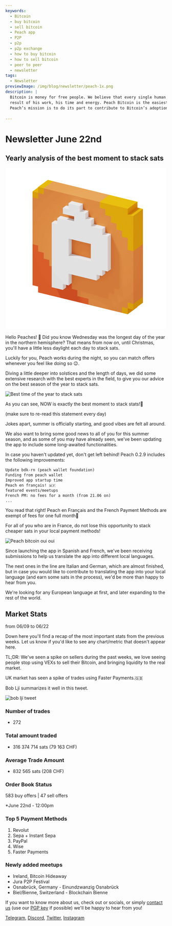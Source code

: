```yaml
---
keywords:
  - Bitcoin
  - buy bitcoin
  - sell bitcoin
  - Peach app
  - P2P
  - p2p
  - p2p exchange
  - how to buy bitcoin
  - how to sell bitcoin
  - peer to peer
  - newsletter
tags:
  - Newsletter
previewImage: /img/blog/newsletter/peach-1x.png
description: |
  Bitcoin is money for free people. We believe that every single human being has the right to choose which money he uses to store his wealth, the
  result of his work, his time and energy. Peach Bitcoin is the easiest platform to buy and sell bitcoin peer to peer.
  Peach’s mission is to do its part to contribute to Bitcoin’s adoption in the hands of the people.

---
```

# Newsletter June 22nd
## Yearly analysis of the best moment to stack sats

![peachy peach bitcoin gif](/img/blog/newsletter/gif-peach.gif)

Hello Peaches! 🍑
Did you know Wednesday was the longest day of the year in the northern hemisphere? That means from now on, until Christmas, you'll have a little less daylight each day to stack sats.

Luckily for you, Peach works during the night, so you can match offers whenever you feel like doing so 😉.

Diving a little deeper into solstices and the length of days, we did some extensive research with the best experts in the field, to give you our advice on the best season of the year to stack sats.

![Best time of the year to stack sats](https://img.mailinblue.com/5647291/images/content_library/original/64941307dfe4913ead6c14a6.png)

As you can see, NOW is exactly the best moment to stack stats!💸

(make sure to re-read this statement every day)

Jokes apart, summer is officially starting, and good vibes are felt all around.

We also want to bring some good news to all of you for this summer season, and as some of you may have already seen, we've been updating the app to include some long-awaited functionalities.

In case you haven't updated yet, don't get left behind! Peach 0.2.9 includes the following improvements:

    Update bdk-rn (peach wallet foundation)
    Funding from peach wallet
    Improved app startup time
    Peach en français! 🇲🇫
    featured events/meetups
    French PM: no fees for a month (from 21.06 on)
    ...

 

You read that right! Peach en Français and the French Payment Methods are exempt of fees for one full month🤑

For all of you who are in France, do not lose this opportunity to stack cheaper sats in your local payment methods!

![Peach bitcoin oui oui](https://img.mailinblue.com/5647291/images/content_library/original/649416828985185b31521435.gif)

Since launching the app in Spanish and French, we've been receiving submissions to help us translate the app into different local languages.

The next ones in the line are Italian and German, which are almost finished, but in case you would like to contribute to translating the app into your local language (and earn some sats in the process), we'd be more than happy to hear from you.
 
We're looking for any European language at first, and later expanding to the rest of the world.

## Market Stats
from 06/09 to 06/22

Down here you'll find a recap of the most important stats from the previous weeks. Let us know if you'd like to see any chart/metric that doesn't appear here.

TL;DR: We've seen a spike on sellers during the past weeks, we love seeing people stop using VEXs to sell their Bitcoin, and bringing liquidity to the real market.

UK market has seen a spike of trades using Faster Payments.🇬🇧

Bob Ljí summarizes it well in this tweet.

![bob ljí tweet](https://img.mailinblue.com/5647291/images/content_library/original/6494188b6eb6f010ad6c7ee3.png)

### Number of trades
- 272

### Total amount traded
- 316 374 714 sats (79 163 CHF)

### Average Trade Amount
- 832 565 sats (208 CHF)

### Order Book Status
583 buy offers | 47 sell offers

*June 22nd - 12:00pm

### Top 5 Payment Methods
1. Revolut
2. Sepa + Instant Sepa
3. PayPal
4. Wise
5. Faster Payments

### Newly added meetups
- Ireland, Bitcoin Hideaway
- Jura P2P Festival
- Osnabrück, Germany - Einundzwanzig Osnabrück
- Biel/Bienne, Switzerland - Blockchain Bienne


If you want to know more about us, check out or socials, or simply [contact us](mailto:hello@peachbitcoin.com) (use our [PGP key](https://keys.openpgp.org/vks/v1/by-fingerprint/48339A19645E2E53488E0E5479E1B270FACD1BD2) if possible) we'll be happy to hear from you!

[Telegram](https://t.me/+GkOW1J-ixBBkZWRk), [Discord](https://discord.gg/ypeHz3SW54), [Twitter](https://twitter.com/peachbitcoin), [Instagram](https://instagram.com/peachbitcoin)
